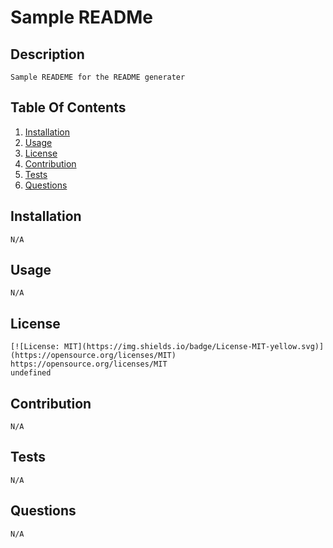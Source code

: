 # Sample READMe
  ## Description
    Sample READEME for the README generater
  ## Table Of Contents
  1. [Installation](##Installation)
  2. [Usage](##Usage)
  3. [License](##License)
  4. [Contribution](##Contribution)
  5. [Tests](##Tests)
  6. [Questions](##Questions)
  ## Installation
    N/A
  ## Usage
    N/A
  ## License 
    [![License: MIT](https://img.shields.io/badge/License-MIT-yellow.svg)](https://opensource.org/licenses/MIT)
    https://opensource.org/licenses/MIT
    undefined
  ## Contribution
    N/A
  ## Tests
    N/A
  ## Questions
    N/A

